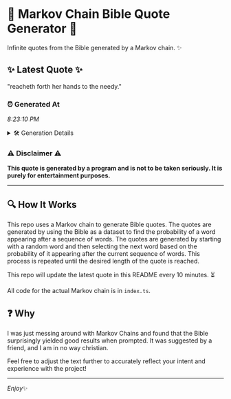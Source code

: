# 📖 Markov Chain Bible Quote Generator 📖

Infinite quotes from the Bible generated by a Markov chain. ✨

## ✨ Latest Quote ✨
"reacheth forth her hands to the needy."

### ⏰ Generated At
*8:23:10 PM*

<details>
    <summary>🛠️ Generation Details</summary>
    <p>
        <strong>🌱 Seed:</strong> reacheth<br>
        <strong>🔄 Iterations:</strong> 6<br>
        <strong>📜 Context History:</strong><br>[ reacheth ]: forth<br>[ reacheth, forth ]: her<br>[ reacheth, forth, her ]: hands<br>[ reacheth, forth, her, hands ]: to<br>[ reacheth, forth, her, hands, to ]: the<br>[ reacheth, forth, her, hands, to, the ]: needy.<br>
    </p>
</details>

### ⚠️ Disclaimer ⚠️
**This quote is generated by a program and is not to be taken seriously. It is purely for entertainment purposes.**

---

## 🔍 How It Works

This repo uses a Markov chain to generate Bible quotes. The quotes are generated by using the Bible as a dataset to find the probability of a word appearing after a sequence of words. The quotes are generated by starting with a random word and then selecting the next word based on the probability of it appearing after the current sequence of words. This process is repeated until the desired length of the quote is reached.

This repo will update the latest quote in this README every 10 minutes. ⏳

All code for the actual Markov chain is in `index.ts`.

## ❓ Why

I was just messing around with Markov Chains and found that the Bible surprisingly yielded good results when prompted. 
It was suggested by a friend, and I am in no way christian.

Feel free to adjust the text further to accurately reflect your intent and experience with the project!

---

*Enjoy*✨
